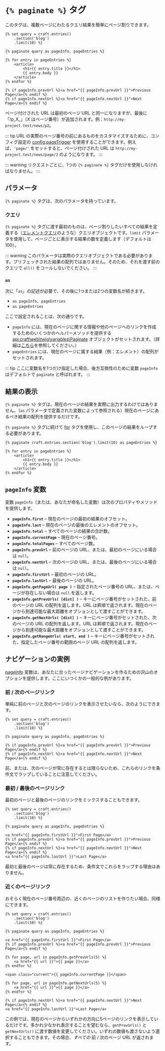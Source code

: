 # `{% paginate %}` タグ

このタグは、複数ページにわたるクエリ結果を簡単にページ割りできます。

```twig
{% set query = craft.entries()
    .section('blog')
    .limit(10) %}

{% paginate query as pageInfo, pageEntries %}

{% for entry in pageEntries %}
    <article>
        <h1>{{ entry.title }}</h1>
        {{ entry.body }}
    </article>
{% endfor %}

{% if pageInfo.prevUrl %}<a href="{{ pageInfo.prevUrl }}">Previous Page</a>{% endif %}
{% if pageInfo.nextUrl %}<a href="{{ pageInfo.nextUrl }}">Next Page</a>{% endif %}
```

ページ付けされた URL は最初のページ URL と同一になりますが、最後に「/p_X_」（*X* はページ番号）が追加されます。例：`http://my-project.test/news/p2`。

::: tip URL の実際のページ番号の前にあるものをカスタマイズするために、コンフィグ設定の <config:pageTrigger> を使用することができます。例えば、`'page/'` をセットすると、ページ付けされた URL は `http://my-project.test/news/page/2` のようになります。 :::

::: warning リクエストごとに、1つの `{% paginate %}` タグだけを使用しなければなりません。 :::

## パラメータ

`{% paginate %}` タグは、次のパラメータを持っています。

### クエリ

`{% paginate %}` タグに渡す最初のものは、ページ割りしたいすべての結果を定義する（[エレメントクエリ](../element-queries/README.md)のような）クエリオブジェクトです。`limit` パラメータを使用して、ページごとに表示する結果の数を定義します（デフォルトは 100）。

::: warning このパラメータは実際のクエリオブジェクトである必要があります。プリフェッチされた結果の配列ではありません。そのため、それを渡す前のクエリで `all()` をコールしないでください。 :::

### `as`

次に「`as`」の記述が必要で、その後に1つまたは2つの変数名が続きます。

* `as pageInfo, pageEntries`
* `as pageEntries`

ここで設定されることは、次の通りです。

* `pageInfo` には、現在のページに関する情報や他のページへのリンクを作成するためのいくつかのヘルパーメソッドを提供する <api:craft\web\twig\variables\Paginate> オブジェクトがセットされます。（詳細は[こちら](#the-pageInfo-variable)を参照してください。）
* `pageEntries` には、現在のページに属する結果（例：エレメント）の配列がセットされます。

::: tip ここに変数名を1つだけ指定した場合、後方互換性のために変数 `pageInfo` はデフォルトで `paginate` と呼ばれます。 :::

## 結果の表示

`{% paginate %}` タグは、現在のページの結果を実際に出力するわけではありません。（`as` パラメータで定義された変数によって参照される）現在のページにあるべき結果の配列を提供するだけです。

`{% paginate %}` タグに続けて [for](https://twig.symfony.com/doc/tags/for.html) タグを使用し、このページの結果をループする必要があります。

```twig
{% paginate craft.entries.section('blog').limit(10) as pageEntries %}

{% for entry in pageEntries %}
    <article>
        <h1>{{ entry.title }}</h1>
        {{ entry.body }}
    </article>
{% endfor %}
```

## `pageInfo` 変数

変数 `pageInfo`（または、あなたが命名した変数）は次のプロパティやメソッドを提供します。

* **`pageInfo.first`** – 現在のページの最初の結果のオフセット。
* **`pageInfo.last`** – 現在のページの最後のエレメントのオフセット。
* **`pageInfo.total`** – すべてのページの結果の合計数。
* **`pageInfo.currentPage`** – 現在のページ番号。
* **`pageInfo.totalPages`** – すべてのページ数。
* **`pageInfo.prevUrl`** – 前のページの URL、または、最初のページにいる場合は `null`。
* **`pageInfo.nextUrl`** – 次のページの URL、または、最後のページにいる場合は `null`。
* **`pageInfo.firstUrl`** – 最初のページの URL。
* **`pageInfo.lastUrl`** – 最後のページの URL。
* **`pageInfo.getPageUrl( page )`** – 指定されたページ番号の URL、または、ページが存在しない場合は `null` を返します。
* **`pageInfo.getPrevUrls( [dist] )`** – キーにページ番号がセットされた、前のページの URL の配列を返します。URL は昇順で返されます。現在のページから到達可能な最大距離をオプションとして渡すことができます。
* **`pageInfo.getNextUrls( [dist] )`** – キーにページ番号がセットされた、次のページの URL の配列を返します。URL は昇順で返されます。現在のページから到達可能な最大距離をオプションとして渡すことができます。
* **`pageInfo.getRangeUrls( start, end )`** – キーにページ番号がセットされた、指定したページ番号の範囲のページ URL の配列を返します。

## ナビゲーションの実例

[pageInfo](#the-pageInfo-variable) 変数は、あなたに合ったページナビゲーションを作るための沢山のオプションを提供します。ここにいつくかの一般的な例があります。

### 前 / 次のページリンク

単純に前のページと次のページのリンクを表示させたいなら、次のようにできます。

```twig
{% set query = craft.entries()
    .section('blog')
    .limit(10) %}

{% paginate query as pageInfo, pageEntries %}

{% if pageInfo.prevUrl %}<a href="{{ pageInfo.prevUrl }}">Previous Page</a>{% endif %}
{% if pageInfo.nextUrl %}<a href="{{ pageInfo.nextUrl }}">Next Page</a>{% endif %}
```

前、または、次のページが常に存在するとは限らないため、これらのリンクを条件文でラップしていることに注意してください。

### 最初 / 最後のページリンク

最初のページと最後のページのリンクをミックスすることもできます。

```twig
{% set query = craft.entries()
    .section('blog')
    .limit(10) %}

{% paginate query as pageInfo, pageEntries %}

<a href="{{ pageInfo.firstUrl }}">First Page</a>
{% if pageInfo.prevUrl %}<a href="{{ pageInfo.prevUrl }}">Previous Page</a>{% endif %}
{% if pageInfo.nextUrl %}<a href="{{ pageInfo.nextUrl }}">Next Page</a>{% endif %}
<a href="{{ pageInfo.lastUrl }}">Last Page</a>
```

最初と最後のページは常に存在するため、条件文でこれらをラップする理由はありません。

### 近くのページリンク

おそらく現在のページ番号周辺の、近くのページのリストを作りたい場合、同様にできます。

```twig
{% set query = craft.entries()
    .section('blog')
    .limit(10) %}

{% paginate query as pageInfo, pageEntries %}

<a href="{{ pageInfo.firstUrl }}">First Page</a>
{% if pageInfo.prevUrl %}<a href="{{ pageInfo.prevUrl }}">Previous Page</a>{% endif %}

{% for page, url in pageInfo.getPrevUrls(5) %}
    <a href="{{ url }}">{{ page }}</a>
{% endfor %}

<span class="current">{{ pageInfo.currentPage }}</span>

{% for page, url in pageInfo.getNextUrls(5) %}
    <a href="{{ url }}">{{ page }}</a>
{% endfor %}

{% if pageInfo.nextUrl %}<a href="{{ pageInfo.nextUrl }}">Next Page</a>{% endif %}
<a href="{{ pageInfo.lastUrl }}">Last Page</a>
```

この例では、現在のページからいずれかの方向に5ページのリンクを表示しているだけです。多かれ少なかれ表示することを望むなら、`getPrevUrls()` と `getNextUrls()` に渡す数値を変更してください。いずれの数値も渡さないよう選択することもできます。その場合、*すべての* 前 / 次のページ URL が返されます。